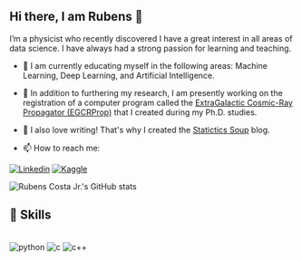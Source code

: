 ## Hi there, I am Rubens 👋

I’m a physicist who recently discovered I have a great interest in all areas of data science. I have always had a strong passion for learning and teaching.

- 🔭 I am currently educating myself in the following areas: Machine Learning, Deep Learning, and Artificial Intelligence.

- 🌱 In addition to furthering my research, I am presently working on the registration of a computer program called the [ExtraGalactic Cosmic-Ray Propagator (EGCRProp)](https://pos.sissa.it/301/477/pdf) that I created during my Ph.D. studies.

- 📖 I also love writing! That's why I created the [Statictics Soup](https://rubensjrcosta.github.io/) blog.

- 📫 How to reach me:

[![Linkedin](https://img.shields.io/badge/LinkedIn-0077B5?style=for-the-badge&logo=linkedin&logoColor=white)](https://www.linkedin.com/in/rubensjrcosta/)
[![Kaggle](https://img.shields.io/badge/Kaggle-20BEFF?style=for-the-badge&logo=Kaggle&logoColor=white)](https://www.kaggle.com/rubensjrcosta)

![Rubens Costa Jr.'s GitHub stats](https://github-readme-stats.vercel.app/api?username=rubensjrcosta&show_icons=true&theme=merko)

## 🚀 Skills

<div style="display: inline_block"><br/>
    <img align="center" alt ="python" src="https://img.shields.io/badge/Python-3776AB?style=for-the-badge&logo=python&logoColor=white">
        <img align="center" alt ="c" src="https://img.shields.io/badge/C-00599C?style=for-the-badge&logo=c&logoColor=white">
            <img align="center" alt ="c++" src="https://img.shields.io/badge/C%2B%2B-00599C?style=for-the-badge&logo=c%2B%2B&logoColor=white">
</div> 

<!--
**rubensjrcosta/rubensjrcosta** is a ✨ _special_ ✨ repository because its `README.md` (this file) appears on your GitHub profile.

Here are some ideas to get you started:

- 🔭 I’m currently working on ...
- 🌱 I’m currently learning ...
- 👯 I’m looking to collaborate on ...
- 🤔 I’m looking for help with ...
- 💬 Ask me about ...
- 📫 How to reach me: ...
- 😄 Pronouns: ...
- ⚡ Fun fact: ...
-->
